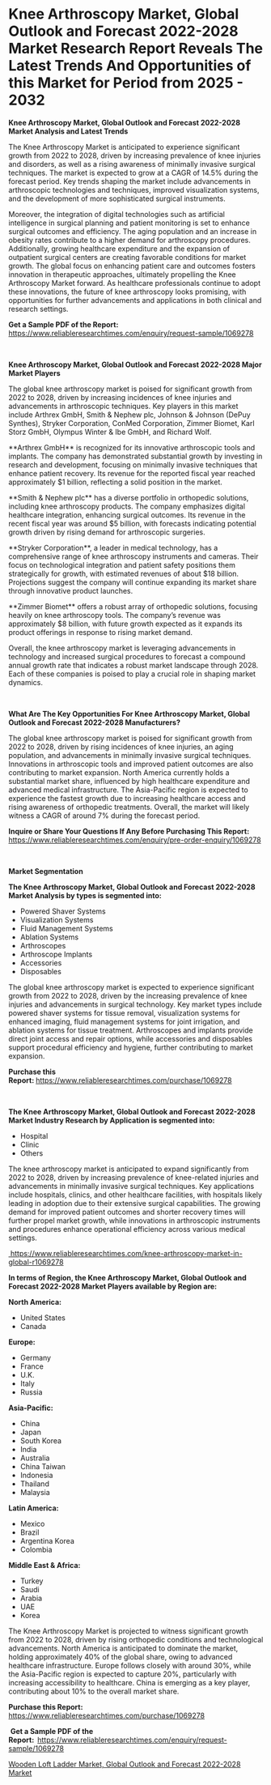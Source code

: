 <p><h1>Knee Arthroscopy Market, Global Outlook and Forecast 2022-2028 Market Research Report Reveals The Latest Trends And Opportunities of this Market for Period from 2025 - 2032</h1></p><p><strong>Knee Arthroscopy Market, Global Outlook and Forecast 2022-2028 Market Analysis and Latest Trends</strong></p>
<p><p>The Knee Arthroscopy Market is anticipated to experience significant growth from 2022 to 2028, driven by increasing prevalence of knee injuries and disorders, as well as a rising awareness of minimally invasive surgical techniques. The market is expected to grow at a CAGR of 14.5% during the forecast period. Key trends shaping the market include advancements in arthroscopic technologies and techniques, improved visualization systems, and the development of more sophisticated surgical instruments. </p><p>Moreover, the integration of digital technologies such as artificial intelligence in surgical planning and patient monitoring is set to enhance surgical outcomes and efficiency. The aging population and an increase in obesity rates contribute to a higher demand for arthroscopy procedures. Additionally, growing healthcare expenditure and the expansion of outpatient surgical centers are creating favorable conditions for market growth. The global focus on enhancing patient care and outcomes fosters innovation in therapeutic approaches, ultimately propelling the Knee Arthroscopy Market forward. As healthcare professionals continue to adopt these innovations, the future of knee arthroscopy looks promising, with opportunities for further advancements and applications in both clinical and research settings.</p></p>
<p><strong>Get a Sample PDF of the Report:&nbsp;</strong> <a href="https://www.reliableresearchtimes.com/enquiry/request-sample/1069278?utm_campaign=2196&utm_medium=2&utm_source=Github&utm_content=ia&utm_term=21032025&utm_id=knee-arthroscopy-market-global-outlook-and-forecast-2022-2028">https://www.reliableresearchtimes.com/enquiry/request-sample/1069278</a></p>
<p>&nbsp;</p>
<p><strong>Knee Arthroscopy Market, Global Outlook and Forecast 2022-2028 Major Market Players</strong></p>
<p><p>The global knee arthroscopy market is poised for significant growth from 2022 to 2028, driven by increasing incidences of knee injuries and advancements in arthroscopic techniques. Key players in this market include Arthrex GmbH, Smith & Nephew plc, Johnson & Johnson (DePuy Synthes), Stryker Corporation, ConMed Corporation, Zimmer Biomet, Karl Storz GmbH, Olympus Winter & Ibe GmbH, and Richard Wolf.</p><p>**Arthrex GmbH** is recognized for its innovative arthroscopic tools and implants. The company has demonstrated substantial growth by investing in research and development, focusing on minimally invasive techniques that enhance patient recovery. Its revenue for the reported fiscal year reached approximately $1 billion, reflecting a solid position in the market.</p><p>**Smith & Nephew plc** has a diverse portfolio in orthopedic solutions, including knee arthroscopy products. The company emphasizes digital healthcare integration, enhancing surgical outcomes. Its revenue in the recent fiscal year was around $5 billion, with forecasts indicating potential growth driven by rising demand for arthroscopic surgeries.</p><p>**Stryker Corporation**, a leader in medical technology, has a comprehensive range of knee arthroscopy instruments and cameras. Their focus on technological integration and patient safety positions them strategically for growth, with estimated revenues of about $18 billion. Projections suggest the company will continue expanding its market share through innovative product launches.</p><p>**Zimmer Biomet** offers a robust array of orthopedic solutions, focusing heavily on knee arthroscopy tools. The company’s revenue was approximately $8 billion, with future growth expected as it expands its product offerings in response to rising market demand.</p><p>Overall, the knee arthroscopy market is leveraging advancements in technology and increased surgical procedures to forecast a compound annual growth rate that indicates a robust market landscape through 2028. Each of these companies is poised to play a crucial role in shaping market dynamics.</p></p>
<p>&nbsp;</p>
<p><strong>What Are The Key Opportunities For Knee Arthroscopy Market, Global Outlook and Forecast 2022-2028 Manufacturers?</strong></p>
<p><p>The global knee arthroscopy market is poised for significant growth from 2022 to 2028, driven by rising incidences of knee injuries, an aging population, and advancements in minimally invasive surgical techniques. Innovations in arthroscopic tools and improved patient outcomes are also contributing to market expansion. North America currently holds a substantial market share, influenced by high healthcare expenditure and advanced medical infrastructure. The Asia-Pacific region is expected to experience the fastest growth due to increasing healthcare access and rising awareness of orthopedic treatments. Overall, the market will likely witness a CAGR of around 7% during the forecast period.</p></p>
<p><strong>Inquire or Share Your Questions If Any Before Purchasing This Report:</strong> <a href="https://www.reliableresearchtimes.com/enquiry/pre-order-enquiry/1069278?utm_campaign=2196&utm_medium=2&utm_source=Github&utm_content=ia&utm_term=21032025&utm_id=knee-arthroscopy-market-global-outlook-and-forecast-2022-2028">https://www.reliableresearchtimes.com/enquiry/pre-order-enquiry/1069278</a></p>
<p>&nbsp;</p>
<p><strong>Market Segmentation</strong></p>
<p><strong>The Knee Arthroscopy Market, Global Outlook and Forecast 2022-2028 Market Analysis by types is segmented into:</strong></p>
<p><ul><li>Powered Shaver Systems</li><li>Visualization Systems</li><li>Fluid Management Systems</li><li>Ablation Systems</li><li>Arthroscopes</li><li>Arthroscope Implants</li><li>Accessories</li><li>Disposables</li></ul></p>
<p><p>The global knee arthroscopy market is expected to experience significant growth from 2022 to 2028, driven by the increasing prevalence of knee injuries and advancements in surgical technology. Key market types include powered shaver systems for tissue removal, visualization systems for enhanced imaging, fluid management systems for joint irrigation, and ablation systems for tissue treatment. Arthroscopes and implants provide direct joint access and repair options, while accessories and disposables support procedural efficiency and hygiene, further contributing to market expansion.</p></p>
<p><strong>Purchase this Report:&nbsp;</strong><a href="https://www.reliableresearchtimes.com/purchase/1069278?utm_campaign=2196&utm_medium=2&utm_source=Github&utm_content=ia&utm_term=21032025&utm_id=knee-arthroscopy-market-global-outlook-and-forecast-2022-2028">https://www.reliableresearchtimes.com/purchase/1069278</a></p>
<p>&nbsp;</p>
<p><strong>The Knee Arthroscopy Market, Global Outlook and Forecast 2022-2028 Market Industry Research by Application is segmented into:</strong></p>
<p><ul><li>Hospital</li><li>Clinic</li><li>Others</li></ul></p>
<p><p>The knee arthroscopy market is anticipated to expand significantly from 2022 to 2028, driven by increasing prevalence of knee-related injuries and advancements in minimally invasive surgical techniques. Key applications include hospitals, clinics, and other healthcare facilities, with hospitals likely leading in adoption due to their extensive surgical capabilities. The growing demand for improved patient outcomes and shorter recovery times will further propel market growth, while innovations in arthroscopic instruments and procedures enhance operational efficiency across various medical settings.</p></p>
<p><a href="https://www.reliableresearchtimes.com/knee-arthroscopy-market-in-global-r1069278?utm_campaign=2196&utm_medium=2&utm_source=Github&utm_content=ia&utm_term=21032025&utm_id=knee-arthroscopy-market-global-outlook-and-forecast-2022-2028">&nbsp;https://www.reliableresearchtimes.com/knee-arthroscopy-market-in-global-r1069278</a></p>
<p><strong>In terms of Region, the Knee Arthroscopy Market, Global Outlook and Forecast 2022-2028 Market Players available by Region are:</strong></p>
<p>
    <p> <strong> North America: </strong>
        <ul>
            <li>United States</li>
            <li>Canada</li>
        </ul>
        </p> 
    <p> <strong> Europe: </strong>
        <ul>
            <li>Germany</li>
            <li>France</li>
            <li>U.K.</li>
            <li>Italy</li>
            <li>Russia</li>
        </ul>
        </p> 
    <p> <strong> Asia-Pacific: </strong>
        <ul>
            <li>China</li>
            <li>Japan</li>
            <li>South Korea</li>
            <li>India</li>
            <li>Australia</li>
            <li>China Taiwan</li>
            <li>Indonesia</li>
            <li>Thailand</li>
            <li>Malaysia</li>
        </ul>
        </p> 
    <p> <strong> Latin America: </strong>
        <ul>
            <li>Mexico</li>
            <li>Brazil</li>
            <li>Argentina Korea</li>
            <li>Colombia</li>
        </ul>
        </p> 
    <p> <strong> Middle East & Africa: </strong>
        <ul>
            <li>Turkey</li>
            <li>Saudi</li>
            <li>Arabia</li>
            <li>UAE</li>
            <li>Korea</li>
        </ul>
    </p>
    </p>
<p><p>The Knee Arthroscopy Market is projected to witness significant growth from 2022 to 2028, driven by rising orthopedic conditions and technological advancements. North America is anticipated to dominate the market, holding approximately 40% of the global share, owing to advanced healthcare infrastructure. Europe follows closely with around 30%, while the Asia-Pacific region is expected to capture 20%, particularly with increasing accessibility to healthcare. China is emerging as a key player, contributing about 10% to the overall market share.</p></p>
<p><strong>Purchase this Report: </strong><a href="https://www.reliableresearchtimes.com/purchase/1069278?utm_campaign=2196&utm_medium=2&utm_source=Github&utm_content=ia&utm_term=21032025&utm_id=knee-arthroscopy-market-global-outlook-and-forecast-2022-2028">https://www.reliableresearchtimes.com/purchase/1069278</a></p>
<p>&nbsp;<strong>Get a Sample PDF of the Report:&nbsp;&nbsp;</strong><a href="https://www.reliableresearchtimes.com/enquiry/request-sample/1069278?utm_campaign=2196&utm_medium=2&utm_source=Github&utm_content=ia&utm_term=21032025&utm_id=knee-arthroscopy-market-global-outlook-and-forecast-2022-2028">https://www.reliableresearchtimes.com/enquiry/request-sample/1069278</a></p>
<p><strong></strong></p>
<p><p><a href="https://github.com/MariaWashington76/Market-Research-Report-List-2/blob/main/wooden-loft-ladder-market-global-outlook-and-forecast-2022-2028-market.md?utm_campaign=2196&utm_medium=2&utm_source=Github&utm_content=ia&utm_term=21032025&utm_id=knee-arthroscopy-market-global-outlook-and-forecast-2022-2028">Wooden Loft Ladder Market, Global Outlook and Forecast 2022-2028 Market</a></p></p>